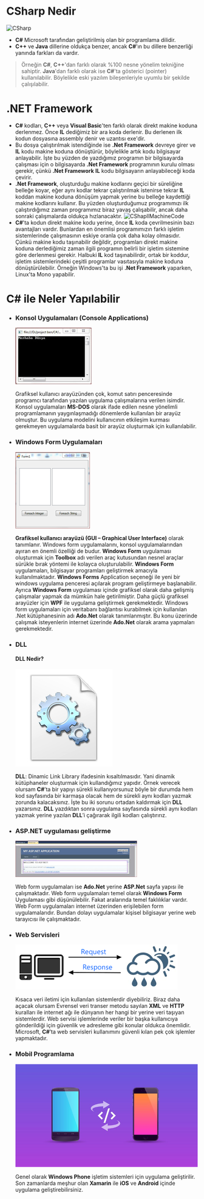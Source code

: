 ﻿# **CSharp** Nedir
![CSharp](CSharp.png)
- **C#** Microsoft tarafından geliştirilmiş olan bir programlama dilidir.
- **C++** ve **Java** dillerine oldukça benzer, ancak **C#**'ın bu dillere benzerliği yanında farkları da vardır. 
> Örneğin **C#**, **C++**'dan farklı olarak %100 nesne yönelim tekniğine sahiptir. 
> **Java**'dan farklı olarak ise **C#**'ta gösterici (pointer) kullanılabilir. 
> Böylelikle eski yazılım bileşenleriyle uyumlu bir şekilde çalışılabilir.

# .NET Framework
- **C#** kodları, **C++** veya **Visual Basic**'ten farklı olarak direkt makine koduna derlenmez. Önce **IL** dediğimiz bir ara koda derlenir. Bu derlenen ilk kodun dosyasına assembly denir ve uzantısı exe'dir. 
- Bu dosya çalıştırılmak istendiğinde ise **.Net Framework** devreye girer ve **IL** kodu makine koduna dönüştürür, böylelikle artık kodu bilgisayar anlayabilir. İşte bu yüzden de yazdığımız programın bir bilgisayarda çalışması için o bilgisayarda **.Net Framework** programının kurulu olması gerekir, çünkü **.Net Framework** **IL** kodu bilgisayarın anlayabileceği koda çevirir. 
- **.Net Framework**, oluşturduğu makine kodlarını geçici bir süreliğine belleğe koyar, eğer aynı kodlar tekrar çalıştırılmak istenirse tekrar **IL** koddan makine koduna dönüşüm yapmak yerine bu belleğe kaydettiği makine kodlarını kullanır. Bu yüzden oluşturduğumuz programımızı ilk çalıştırdığımız zaman programımız biraz yavaş çalışabilir, ancak daha sonraki çalışmalarda oldukça hızlanacaktır.
![CShapIlMachineCode](ConvertMachineLanguage.png)
- **C#**'ta kodun direkt makine kodu yerine, önce **IL** koda çevrilmesinin bazı avantajları vardır. Bunlardan en önemlisi programımızın farklı işletim sistemlerinde çalışmasının eskiye oranla çok daha kolay olmasıdır. Çünkü makine kodu taşınabilir değildir, programları direkt makine koduna derlediğimiz zaman ilgili programın belirli bir işletim sistemine göre derlenmesi gerekir. Halbuki **IL** kod taşınabilirdir, ortak bir koddur, işletim sistemlerindeki çeşitli programlar vasıtasıyla makine koduna dönüştürülebilir. Örneğin Windows'ta bu işi **.Net Framework** yaparken, Linux'ta Mono yapabilir.

# **C#** ile Neler Yapılabilir

- ### Konsol Uygulamaları (Console Applications)
	![HelloWorldConsole](CSharpHelloWorld.jpg)

	Grafiksel kullanıcı arayüzünden çok, komut satırı penceresinde programcı tarafından yazılan uygulama çalışmalarına verilen isimdir. Konsol uygulamaları **MS-DOS** olarak ifade edilen nesne yönelimli programlamanın yaygınlaşmadığı dönemlerde kullanılan bir arayüz olmuştur. Bu uygulama modelini kullanıcının etkileşim kurması gerekmeyen uygulamalarda basit bir arayüz oluşturmak için kullanılabilir.

- ### Windows Form Uygulamaları
	![CSharpForm](CSharpForm.png)

	**Grafiksel kullanıcı arayüzü (GUI – Graphical User Interface)** olarak tanımlanır. Windows form uygulamalarını, konsol uygulamalarından ayıran en önemli özelliği de budur. **Windows Form** uygulaması oluşturmak için **Toolbox** adı verilen araç kutusundan nesnel araçlar sürükle bırak yöntemi ile kolayca oluşturulabilir.
	**Windows Form** uygulamaları, bilgisayar programları geliştirmek amacıyla kullanılmaktadır. **Windows Forms** Application seçeneği ile yeni bir windows uygulama penceresi açılarak program geliştirmeye başlanabilir. Ayrıca **Windows Form** uygulaması içinde grafiksel olarak daha gelişmiş çalışmalar yapmak da mümkün hale getirilmiştir. Daha güçlü grafiksel arayüzler için **WPF** ile uygulama geliştirmek gerekmektedir.
	Windows form uygulamaları için veritabanı bağlantısı kurabilmek için kullanılan .Net kütüphanesinin adı **Ado.Net** olarak tanımlanmıştır. Bu konu üzerinde çalışmak isteyenlerin internet üzerinde **Ado.Net** olarak arama yapmaları gerekmektedir.

- ### DLL
	#### DLL Nedir? 
	![CSharpDLL](CSharpDLL.jpg)

	**DLL**: Dinamic Link Library ifadesinin kısaltılmasıdır. Yani dinamik kütüphaneler oluşturmak için kullandığımız yapıdır. Örnek verecek olursam **C#**’ta bir yapıyı sürekli kullanıyorsunuz böyle bir durumda hem kod sayfasında bir karmaşa olacak hem de sürekli aynı kodları yazmak zorunda kalacaksınız. İşte bu iki sorunu ortadan kaldırmak için **DLL** yazarsınız. **DLL** yazdıktan sonra uygulama sayfasında sürekli aynı kodları yazmak yerine yazılan **DLL**’i çağırarak ilgili kodları çalıştırırız.

- ### ASP.NET uygulaması geliştirme
	![CSharpAsp](CSharpAsp.jpg)

	Web form uygulamaları ise **Ado.Net** yerine **ASP.Net** sayfa yapısı ile çalışmaktadır. Web form uygulamaları temel olarak **Windows Form** Uygulaması gibi düşünülebilir. Fakat aralarında temel faklılıklar vardır. Web Form uygulamaları internet üzerinden erişilebilen form uygulamalarıdır. Bundan dolayı uygulamalar kişisel bilgisayar yerine web tarayıcısı ile çalışmaktadır.

- ### Web Servisleri
	![CSharpSOAP](CSharpSOAP.png)

	Kısaca veri iletimi için kullanılan sistemlerdir diyebiliriz. Biraz daha açacak olursam Evrensel veri transer metodu sayılan **XML** ve **HTTP** kuralları ile internet ağı ile dünyanın her hangi bir yerine veri taşıyan sistemlerdir.  Web servisi işlemlerinde veriler bir başka kullanıcıya gönderildiği için güvenlik ve adresleme gibi konular oldukca önemlidir. Microsoft, **C#**’ta web servisleri kullanımını güvenli kılan pek çok işlemler yapmaktadır.

- ### Mobil Programlama
	![CSharpMobile](CSharpMobile.jpg)

	Genel olarak **Windows Phone** işletim sistemleri için uygulama geliştirilir. Son zamanlarda meşhur olan **Xamarin** ile **iOS** ve **Android** içinde uygulama geliştirebilirsiniz.